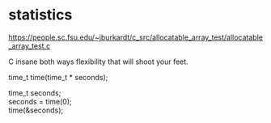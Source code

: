 # statistics  

https://people.sc.fsu.edu/~jburkardt/c_src/allocatable_array_test/allocatable_array_test.c  

C insane both ways flexibility that will shoot your feet.  

time_t time(time_t * seconds);  

time_t seconds;  
seconds = time(0);  
time(&seconds);  
